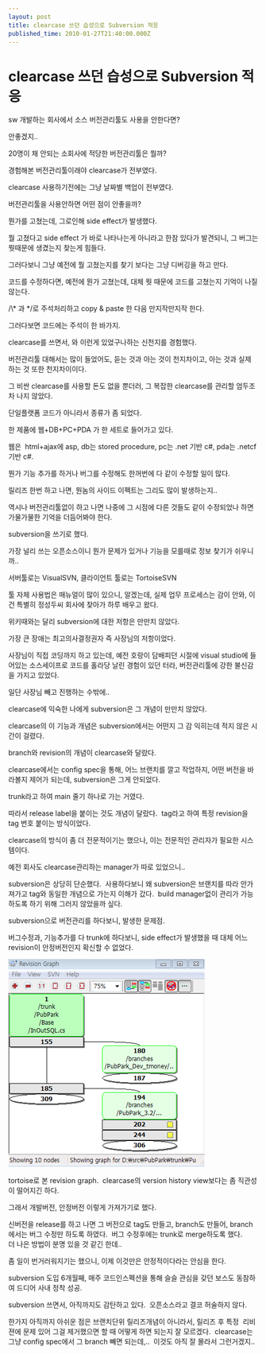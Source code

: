 ```yaml
---
layout: post
title: clearcase 쓰던 습성으로 Subversion 적응
published_time: 2010-01-27T21:40:00.000Z
---
```


# clearcase 쓰던 습성으로 Subversion 적응


sw 개발하는 회사에서 소스 버전관리툴도 사용을 안한다면?

안좋겠지..

20명이 채 안되는 소회사에 적당한 버전관리툴은 뭘까?

경험해본 버전관리툴이래야 clearcase가 전부였다.

clearcase 사용하기전에는 그냥 날짜별 백업이 전부였다.

버전관리툴을 사용안하면 어떤 점이 안좋을까?

뭔가를 고쳤는데, 그로인해 side effect가 발생했다.

뭘 고쳤다고 side effect 가 바로 나타나는게 아니라고 한참 있다가 발견되니, 그 버그는 뭣때문에 생겼는지 찾는게 힘들다.

그러다보니 그냥 예전에 뭘 고쳤는지를 찾기 보다는 그냥 디버깅을 하고 만다.

코드를 수정하다면, 예전에 뭔가 고쳤는데, 대체 뭣 때문에 코드를 고쳤는지 기억이 나질 않는다.

/\\* 과 \*/로 주석처리하고 copy & paste 한 다음 만지작만지작 한다.

그러다보면 코드에는 주석이 한 바가지.

clearcase를 쓰면서, 와 이런게 있었구나하는 신천지를 경험했다.

버전관리툴 대해서는 많이 들었어도, 듣는 것과 아는 것이 천지차이고, 아는 것과 실제 하는 것 또한 천지차이이다.

그 비싼 clearcase를 사용할 돈도 없을 뿐더러, 그 복잡한 clearcase를 관리할 엄두조차 나지 않았다.

단일플랫폼 코드가 아니라서 종류가 좀 되었다.

한 제품에 웹+DB+PC+PDA 가 한 세트로 들어가고 있다.

웹은  html+ajax에 asp, db는 stored procedure, pc는 .net 기반 c#, pda는 .netcf기반 c#.

뭔가 기능 추가를 하거나 버그를 수정해도 한꺼번에 다 같이 수정할 일이 많다.

릴리즈 한번 하고 나면, 뭔놈의 사이드 이펙트는 그리도 많이 발생하는지..

역시나 버전관리툴없이 하고 나면 나중에 그 시점에 다른 것들도 같이 수정되었나 하면 가물가물한 기억을 더듬어봐야 한다.

subversion을 쓰기로 했다.

가장 널리 쓰는 오픈소스이니 뭔가 문제가 있거나 기능을 모를때로 정보 찾기가 쉬우니까..

서버툴로는 VisualSVN, 클라이언트 툴로는 TortoiseSVN

툴 자체 사용법은 매뉴얼이 많이 있으니, 알겠는데, 실제 업무 프로세스는 감이 안와, 이건 특별히 정성두씨 회사에 찾아가 하루 배우고 왔다.

위키때와는 달리 subversion에 대한 저항은 만만치 않았다.

가장 큰 장애는 최고의사결정권자 즉 사장님의 저항이었다.

사장님이 직접 코딩까지 하고 있는데, 예전 호랑이 담배피던 시절에 visual studio에 들어있는 소스세이프로 코드를 홀라당 날린 경험이 있던 터라, 버전관리툴에 강한 불신감을 가지고 있었다.

일단 사장님 빼고 진행하는 수밖에..

clearcase에 익숙한 나에게 subversion은 그 개념이 만만치 않았다.

clearcase의 이 기능과 개념은 subversion에서는 어떤지 그 감 익히는데 적지 않은 시간이 걸렸다.

branch와 revision의 개념이 clearcase와 달랐다.

clearcase에서는 config spec을 통해, 어느 브랜치를 깔고 작업하지, 어떤 버전을 바라볼지 제어가 되는데, subversion은 그게 안되었다.

trunk라고 하여 main 줄기 하나로 가는 거였다.

따라서 release label을 붙이는 것도 개념이 달랐다.  tag라고 하여 특정 revision을 tag 번호 붙이는 방식이었다.

clearcase의 방식이 좀 더 전문적이기는 했으나, 이는 전문적인 관리자가 필요한 시스템이다.

예전 회사도 clearcase관리하는 manager가 따로 있었으니..

subversion은 상당히 단순했다.  사용하다보니 왜 subversion은 브랜치를 따라 안가져가고 tag와 동일한 개념으로 가는지 이해가 갔다.  build manager없이 관리가 가능하도록 하기 위해 그러지 않았을까 싶다.

subversion으로 버전관리를 하다보니, 발생한 문제점.

버그수정과, 기능추가를 다 trunk에 하다보니, side effect가 발생했을 때 대체 어느 revision이 안정버전인지 확신할 수 없었다.

![](../pds/201001/25/80/a0109780_4b5d835845337.png)

tortoise로 본 revision graph.  clearcase의 version history view보다는 좀 직관성이 떨어지긴 하다.

그래서 개발버전, 안정버전 이렇게 가져가기로 했다.

신버전을 release를 하고 나면 그 버전으로 tag도 만들고, branch도 만들어, branch에서는 버그 수정만 하도록 하였다.  버그 수정후에는 trunk로 merge하도록 했다.     더 나은 방법이 분명 있을 것 같긴 한데..

좀 일이 번거러워지기는 했으니, 이제 이것만은 안정적이다라는 안심을 한다.

subversion 도입 6개월째, 매주 코드인스펙션을 통해 슬슬 관심을 갖던 보스도 동참하여 드디어 사내 정착 성공.

subversion 쓰면서, 아직까지도 감탄하고 있다.  오픈소스라고 결코 허술하지 않다.

한가지 아직까지 아쉬운 점은 브랜치단위 릴리즈개념이 아니라서, 릴리즈 후 특정  리비젼에 문제 있어 그걸 제거했으면 할 때 어떻게 하면 되는지 잘 모르겠다.  clearcase는 그냥 config spec에서 그 branch 빼면 되는데,..  이것도 아직 잘 몰라서 그런거겠지..

